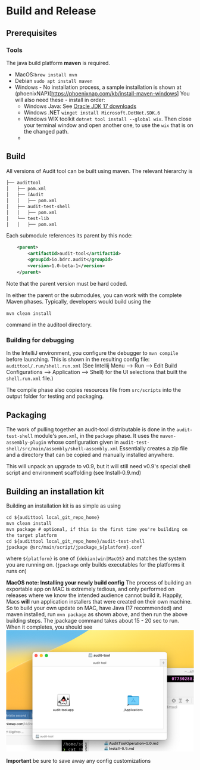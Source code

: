 # Build and Release
## Prerequisites
### Tools
The java build platform **maven** is required. 
- MacOS:`brew install mvn`
- Debian `sudo apt install maven`
- Windows - No installation process, a sample installation is shown at (phoenixNAP)[https://phoenixnap.com/kb/install-maven-windows]
  You will also need these - install in order:
  - Windows Java:  See [Oracle JDK 17 downloads](https://www.oracle.com/java/technologies/downloads/#jdk17-windows)
  - Windows .NET `winget install Microsoft.DotNet.SDK.6`
  - Windows WIX toolkit `dotnet tool install --global wix`. Then close your terminal window and open another one, to
use the `wix` that is on the changed path.
  - 
## Build
All versions of Audit tool can be built using maven. The relevant hierarchy is 

```
├── audittool
│   ├── pom.xml
│   ├── IAudit
│   │   ├── pom.xml
│   ├── audit-test-shell
│   │   ├── pom.xml
│   └── test-lib
│   │   ├── pom.xml
```

Each submodule references its parent by this node:
```xml
    <parent>
        <artifactId>audit-tool</artifactId>
        <groupId>io.bdrc.audit</groupId>
        <version>1.0-beta-1</version>
    </parent>
```

Note that the parent version must be hard coded.

In either the parent or the submodules, you can work with the complete Maven phases. Typically, 
developers would build using the

`mvn clean install` 

command in the auditool directory.

### Building for debugging
In the IntelliJ environment, you configure the debugger to `mvn compile` before launching.
This is shown in the resulting config file: `audittool/.run/shell.run.xml`
(See Intellij Menu --> Run --> Edit Build Configurations --> Application --> Shell) for the UI selections that built
the `shell.run.xml` file.)

The compile phase also copies resources file from `src/scripts` into the output folder for testing and packaging.

## Packaging
The work of pulling together an audit-tool distributable is done in the `audit-test-shell` module's `pom.xml`, in 
the `package` phase. It uses the `maven-assembly-plugin` whose configuration given in
`audit-test-shell/src/main/assembly/shell-assembly.xml`
Essentially creates a zip file and a directory that can be copied and manually installed
anywhere.

This will unpack an upgrade to v0.9, but it will still need v0.9's special shell script and environment
scaffolding (see Install-0.9.md) 

## Building an installation kit
Building an installation kit is as simple as using 

```shell
cd ${audittool local_git_repo_home}
mvn clean install
mvn package # optional, if this is the first time you're building on the target platform
cd ${audittool local_git_repo_home}/audit-test-shell
jpackage @src/main/script/jpackage_${platform}.conf
```

where `${platform}` is one of `{debian|win|MacOS}` and matches the system you are running on.
(`jpackage` only builds executables for the platforms it runs on)

**MacOS note: Installing your newly build config**
The process of building an exportable app on MAC is extremely tedious, and only performed on releases where we 
know the intended audience cannot build it.  Happily, Macs **will** run application installers that were created 
on their own machine. So to build your own update on MAC, have Java (17 recommended) and maven installed, run `mvn package`
as shown above, and then run the above building steps. The jpackage command takes about 15 - 20 sec to run. When it completes,
you should see ![the_audit_tool install dialog](.BUILDING_images/jpackage_success.png)

**Important** be sure to save away any config customizations

